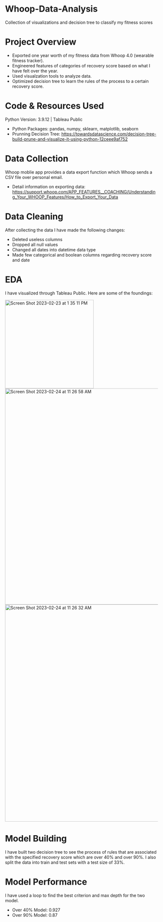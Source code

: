 # Whoop-Data-Analysis
Collection of visualizations and decision tree to classify my fitness scores
# Project Overview
* Exported one year worth of my fitness data from Whoop 4.0 (wearable fitness tracker). 
* Engineered features of categories of recovery score based on what I have felt over the year. 
* Used visualzation tools to analyze data. 
* Optimized decision tree to learn the rules of the process to a certain recovery score. 
# Code & Resources Used
Python Version: 3.9.12 | Tableau Public
* Python Packages: pandas, numpy, sklearn, matplotlib, seaborn
* Prunning Decision Tree: https://towardsdatascience.com/decision-tree-build-prune-and-visualize-it-using-python-12ceee9af752
# Data Collection
Whoop moblie app provides a data export function which Whoop sends a CSV file over personal email. 
* Detail information on exporting data: https://support.whoop.com/APP_FEATURES__COACHING/Understanding_Your_WHOOP_Features/How_to_Export_Your_Data
# Data Cleaning
After collecting the data I have made the following changes: 
* Deleted useless columns 
* Dropped all null values
* Changed all dates into datetime data type
* Made few categorical and boolean columns regarding recovery score and date
# EDA
I have visualized through Tableau Public. Here are some of the foundings: 

<img width="292" alt="Screen Shot 2023-02-23 at 1 35 11 PM" src="https://user-images.githubusercontent.com/118776460/221281977-3fc65d9f-bcd9-4be7-a50e-044126c71500.png">
<img width="713" alt="Screen Shot 2023-02-24 at 11 26 58 AM" src="https://user-images.githubusercontent.com/118776460/221281999-62082404-545d-4c05-b397-757efac2d7b4.png">
<img width="716" alt="Screen Shot 2023-02-24 at 11 26 32 AM" src="https://user-images.githubusercontent.com/118776460/221282009-7ec96545-2f3f-469e-b731-5bab1d5466c9.png">

# Model Building
I have built two decision tree to see the process of rules that are associated with the specified recovery score which are over 40% and over 90%.
I also split the data into train and test sets with a test size of 33%.
# Model Performance
I have used a loop to find the best criterion and max depth for the two model. 
* Over 40% Model: 0.927
* Over 90% Model: 0.87
